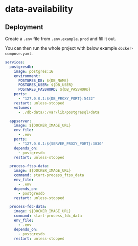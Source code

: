 # data-availability

## Deployment

Create a `.env` file from `.env.example.prod` and fill it out.

You can then run the whole project with below example `docker-compose.yaml`.

```yaml
services:
  postgresdb:
    image: postgres:16
    environment:
      POSTGRES_DB: ${DB_NAME}
      POSTGRES_USER: ${DB_USER}
      POSTGRES_PASSWORD: ${DB_PASSWORD}
    ports:
      - "127.0.0.1:${DB_PROXY_PORT}:5432"
    restart: unless-stopped
    volumes:
      - ./db-data/:/var/lib/postgresql/data

  appserver:
    image: ${DOCKER_IMAGE_URL}
    env_file:
      - .env
    ports:
      - "127.0.0.1:${SERVER_PROXY_PORT}:3030"
    depends_on:
      - postgresdb
    restart: unless-stopped

  process-ftso-data:
    image: ${DOCKER_IMAGE_URL}
    command: start-process_ftso_data
    env_file:
      - .env
    depends_on:
      - postgresdb
    restart: unless-stopped

  process-fdc-data:
    image: ${DOCKER_IMAGE_URL}
    command: start-process_fdc_data
    env_file:
      - .env
    depends_on:
      - postgresdb
    restart: unless-stopped
```
